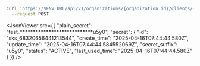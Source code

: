 <CodeWithHeader method="post" endpoint="/api/v1/organizations/{organization_id}/clients/{client_id}/secrets">
<Tabs groupId="tech-stack" querystring>
<TabItem value="curl" label="cURL">

```bash showLineNumbers
curl 'https://$ENV_URL/api/v1/organizations/{organization_id}/clients/{client_id}/secrets' \
  --request POST
```

</TabItem>
</Tabs>
</CodeWithHeader>
<CodeWithHeader title="Response">

<JsonViewer src={{
    "plain_secret": "test_****************************u5y0",
    "secret": {
        "id": "sks_68320656441213544",
        "create_time": "2025-04-16T07:44:44.580Z",
        "update_time": "2025-04-16T07:44:44.584552069Z",
        "secret_suffix": "u5y0",
        "status": "ACTIVE",
        "last_used_time": "2025-04-16T07:44:44.580Z"
    }
}} />

</CodeWithHeader>
